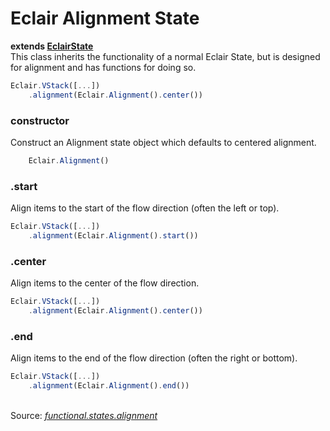 # Eclair Alignment State
__extends [EclairState](https://github.com/SamGarlick/Eclair/tree/main/src/functional/states/state.js)__<br/>
This class inherits the functionality of a normal Eclair State, but is designed for alignment and has functions for doing so. 
```javascript
Eclair.VStack([...])
    .alignment(Eclair.Alignment().center())
```
### constructor
Construct an Alignment state object which defaults to centered alignment.
```javascript
    Eclair.Alignment()
```
### .start
Align items to the start of the flow direction (often the left or top).
```javascript
Eclair.VStack([...])
    .alignment(Eclair.Alignment().start())
```
### .center
Align items to the center of the flow direction.
```javascript
Eclair.VStack([...])
    .alignment(Eclair.Alignment().center())
```
### .end
Align items to the end of the flow direction (often the right or bottom).
```javascript
Eclair.VStack([...])
    .alignment(Eclair.Alignment().end())
```
<br/>Source: [_functional.states.alignment_](https://github.com/SamGarlick/Eclair/tree/main/src/functional/states/alignment.js)